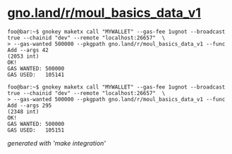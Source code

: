 # [gno.land/r/moul_basics_data_v1](https://test2.gno.land/r/moul_basics_data_v1)

```console
foo@bar:~$ gnokey maketx call "MYWALLET" --gas-fee 1ugnot --broadcast true --chainid "dev" --remote "localhost:26657"  \
> --gas-wanted 500000 --pkgpath gno.land/r/moul_basics_data_v1 --func Add --args 42
(2053 int)
OK!
GAS WANTED: 500000
GAS USED:   105141
```

```console
foo@bar:~$ gnokey maketx call "MYWALLET" --gas-fee 1ugnot --broadcast true --chainid "dev" --remote "localhost:26657"  \
> --gas-wanted 500000 --pkgpath gno.land/r/moul_basics_data_v1 --func Add --args 295
(2348 int)
OK!
GAS WANTED: 500000
GAS USED:   105151
```


_generated with 'make integration'_
